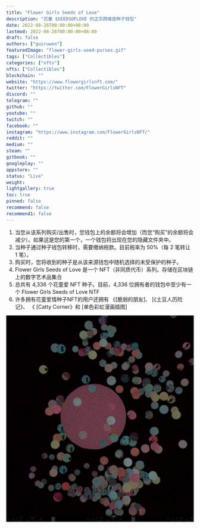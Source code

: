 ```yaml
---
title: "Flower Girls Seeds of Love"
description: "花童 $SEEDSOFLOVE 的正宗跨维度种子钱包"
date: 2022-08-26T00:00:00+08:00
lastmod: 2022-08-26T00:00:00+08:00
draft: false
authors: ["guiruwen"]
featuredImage: "flower-girls-seed-purses.gif"
tags: ["Collectibles"]
categories: ["nfts"]
nfts: ["Collectibles"]
blockchain: ""
website: "https://www.flowergirlsnft.com/"
twitter: "https://twitter.com/FlowerGirlsNFT"
discord: ""
telegram: ""
github: ""
youtube: ""
twitch: ""
facebook: ""
instagram: "https://www.instagram.com/FlowerGirlsNFT/"
reddit: ""
medium: ""
steam: ""
gitbook: ""
googleplay: ""
appstore: ""
status: "Live"
weight: 
lightgallery: true
toc: true
pinned: false
recommend: false
recommend1: false
---
```


1. 当您从该系列购买/出售时，您钱包上的余额将会增加（而您“购买”的余额将会减少）。如果这是您的第一个，一个钱包将出现在您的隐藏文件夹中。
2. 当种子通过种子钱包转移时，需要缴纳税款。目前税率为 50%（每 2 笔转让 1 笔）。
3. 购买时，您将收到的种子是从该来源钱包中随机选择的未受保护的种子。
4. Flower Girls Seeds of Love 是一个 NFT（非同质代币）系列。存储在区块链上的数字艺术品集合
5. 总共有 4,336 个花童爱 NFT 种子。目前，4,336 位拥有者的钱包中至少有一个 Flower Girls Seeds of Love NTF
6. 许多拥有花童爱情种子NFT的用户还拥有 《[脆弱的朋友]、 [《土豆人历险记》、 《 [Catty Corner》和 [单色彩虹漫画插图]

![nft](03.png)